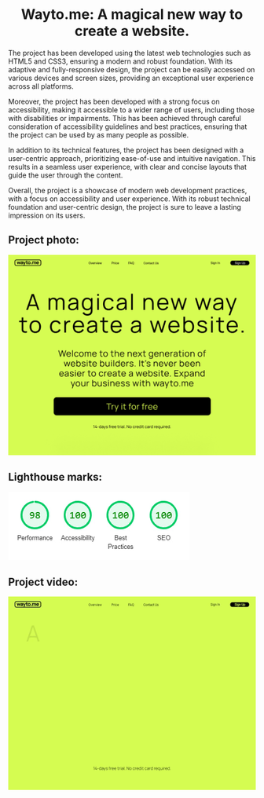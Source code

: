 <h1 align="center"> Wayto.me: A magical new way to create a website. </h1>

The project has been developed using the latest web technologies such as HTML5 and CSS3, ensuring a modern and robust foundation. With its adaptive and fully-responsive design, the project can be easily accessed on various devices and screen sizes, providing an exceptional user experience across all platforms.

Moreover, the project has been developed with a strong focus on accessibility, making it accessible to a wider range of users, including those with disabilities or impairments. This has been achieved through careful consideration of accessibility guidelines and best practices, ensuring that the project can be used by as many people as possible.

In addition to its technical features, the project has been designed with a user-centric approach, prioritizing ease-of-use and intuitive navigation. This results in a seamless user experience, with clear and concise layouts that guide the user through the content.

Overall, the project is a showcase of modern web development practices, with a focus on accessibility and user experience. With its robust technical foundation and user-centric design, the project is sure to leave a lasting impression on its users. 

<h2>Project photo:</h2>
<img src="images/github/landing photo.png">
<h2>Lighthouse marks:</h2>
<img src="images/github/lighthouse image.jpg">
<h2>Project video:</h2>
<img src="images/github/gif.gif" autoplay loop>
